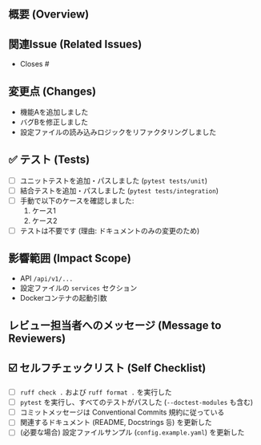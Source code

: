## 概要 (Overview)

<!-- このPRの目的や変更内容の概要を記述してください -->

## 関連Issue (Related Issues)

<!-- このPRが関連するIssue番号を記述してください -->
<!-- 例: Closes #123, Refs #456 -->
- Closes #

## 変更点 (Changes)

<!-- 具体的な変更内容を箇条書きで記述してください -->
- 機能Aを追加しました
- バグBを修正しました
- 設定ファイルの読み込みロジックをリファクタリングしました

## ✅ テスト (Tests)

<!-- 実施したテスト内容や、テストが不要な場合はその理由を記述してください -->
- [ ] ユニットテストを追加・パスしました (`pytest tests/unit`)
- [ ] 結合テストを追加・パスしました (`pytest tests/integration`)
- [ ] 手動で以下のケースを確認しました:
  1. ケース1
  2. ケース2
- [ ] テストは不要です (理由: ドキュメントのみの変更のため)

## 影響範囲 (Impact Scope)

<!-- この変更が影響を与える可能性のある範囲を記述してください (任意) -->
- API `/api/v1/...`
- 設定ファイルの `services` セクション
- Dockerコンテナの起動引数

## レビュー担当者へのメッセージ (Message to Reviewers)

<!-- 特にレビューしてほしい点や、懸念事項などがあれば記述してください (任意) -->

## ☑️ セルフチェックリスト (Self Checklist)

<!-- PR作成者が確認する項目 -->
- [ ] `ruff check .` および `ruff format .` を実行した
- [ ] `pytest` を実行し、すべてのテストがパスした (`--doctest-modules` も含む)
- [ ] コミットメッセージは Conventional Commits 規約に従っている
- [ ] 関連するドキュメント (README, Docstrings 등) を更新した
- [ ] (必要な場合) 設定ファイルサンプル (`config.example.yaml`) を更新した 